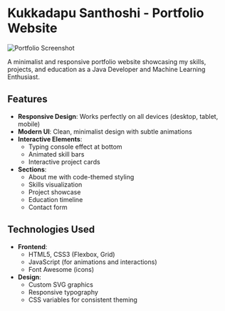 # Kukkadapu Santhoshi - Portfolio Website

![Portfolio Screenshot](./screenshot.png) <!-- Add a screenshot later -->

A minimalist and responsive portfolio website showcasing my skills, projects, and education as a Java Developer and Machine Learning Enthusiast.

## Features

- **Responsive Design**: Works perfectly on all devices (desktop, tablet, mobile)
- **Modern UI**: Clean, minimalist design with subtle animations
- **Interactive Elements**:
  - Typing console effect at bottom
  - Animated skill bars
  - Interactive project cards
- **Sections**:
  - About me with code-themed styling
  - Skills visualization
  - Project showcase
  - Education timeline
  - Contact form

## Technologies Used

- **Frontend**:
  - HTML5, CSS3 (Flexbox, Grid)
  - JavaScript (for animations and interactions)
  - Font Awesome (icons)
- **Design**:
  - Custom SVG graphics
  - Responsive typography
  - CSS variables for consistent theming